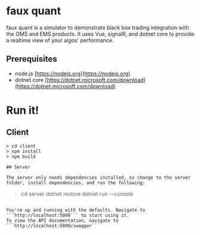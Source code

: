 faux quant
==============

faux quant is a simulator to demonstrate black box trading integration with the OMS and EMS products.
It uses Vue, signalR, and dotnet core to provide a realtime view of your algos' performance.

## Prerequisites
- node.js [https://nodejs.org](https://nodejs.org)
- dotnet core [https://dotnet.microsoft.com/download](https://dotnet.microsoft.com/download)

# Run it!

## Client
```
> cd client
> npm install
> npm build

## Server

The server only needs dependencies installed, so change to the server folder, install dependencies, and run the following:
```
> cd server
> dotnet restore
> dotnet run --console
```

You're up and running with the defaults. Navigate to ```http://localhost:5000``` to start using it.
To view the API documentation, navigate to ```http://localhost:5000/swagger```
